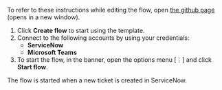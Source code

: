 To refer to these instructions while editing the flow, open [the github page](https://github.com/ot4i/app-connect-templates/tree/master/resources/markdown/Send%20a%20Microsoft%20Teams%20message%20when%20a%20ticket%20is%20created%20in%20ServiceNow_instructions.md) (opens in a new window).

1.	Click **Create flow** to start using the template.
2.	Connect to the following accounts by using your credentials:
    -	**ServiceNow** 
    - **Microsoft Teams**
3.	To start the flow, in the banner, open the options menu [⋮] and click **Start flow**.

The flow is started when a new ticket is created in ServiceNow.
